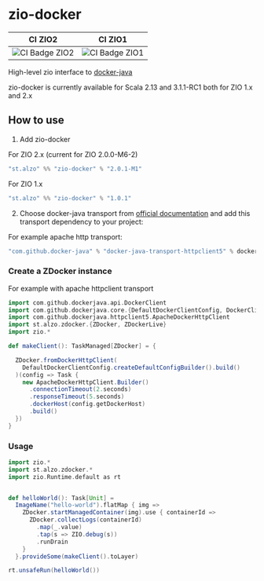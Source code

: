 # zio-docker

| CI ZIO2 | CI ZIO1 | 
|     --- |     --- | 
| ![CI Badge ZIO2] | ![CI Badge ZIO1] |

High-level zio interface to [docker-java][docker-java]

zio-docker is currently available for Scala 2.13 and 3.1.1-RC1 both for ZIO 1.x and 2.x

## How to use
1. Add zio-docker

For ZIO 2.x (current for ZIO 2.0.0-M6-2)
```scala
"st.alzo" %% "zio-docker" % "2.0.1-M1"
```

For ZIO 1.x
```scala
"st.alzo" %% "zio-docker" % "1.0.1"
```

2. Choose docker-java transport
from [official documentation](https://github.com/docker-java/docker-java/blob/master/docs/transports.md)
and add this transport dependency to your project:

For example apache http transport:

```scala
"com.github.docker-java" % "docker-java-transport-httpclient5" % dockerJavaVersion
```



### Create a ZDocker instance

For example with apache httpclient transport
```scala
import com.github.dockerjava.api.DockerClient
import com.github.dockerjava.core.{DefaultDockerClientConfig, DockerClientImpl}
import com.github.dockerjava.httpclient5.ApacheDockerHttpClient
import st.alzo.zdocker.{ZDocker, ZDockerLive}
import zio.*

def makeClient(): TaskManaged[ZDocker] = {

  ZDocker.fromDockerHttpClient(
    DefaultDockerClientConfig.createDefaultConfigBuilder().build()
  )(config => Task {
    new ApacheDockerHttpClient.Builder()
      .connectionTimeout(2.seconds)
      .responseTimeout(5.seconds)
      .dockerHost(config.getDockerHost)
      .build()
  })
}
```

### Usage

```scala
import zio.*
import st.alzo.zdocker.*
import zio.Runtime.default as rt


def helloWorld(): Task[Unit] =
  ImageName("hello-world").flatMap { img =>
    ZDocker.startManagedContainer(img).use { containerId =>
      ZDocker.collectLogs(containerId)
        .map(_.value)
        .tap(s => ZIO.debug(s))
        .runDrain
    }
  }.provideSome(makeClient().toLayer)

rt.unsafeRun(helloWorld())

```


[CI Badge ZIO2]: https://github.com/narma/zio-docker/workflows/CI/badge.svg?branch=main
[CI Badge ZIO1]: https://github.com/narma/zio-docker/workflows/CI/badge.svg?branch=zio1
[docker-java]: https://github.com/docker-java/docker-java
